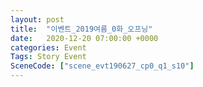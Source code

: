 ```yaml
---
layout: post
title:  "이벤트_2019여름_0화_오프닝"
date:   2020-12-20 07:00:00 +0000
categories: Event
Tags: Story Event
SceneCode: ["scene_evt190627_cp0_q1_s10"]
---
```

